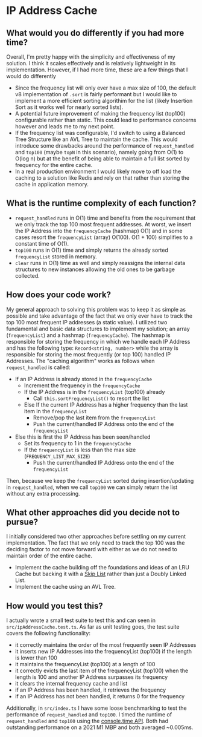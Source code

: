 # IP Address Cache

## What would you do differently if you had more time?

Overall, I'm pretty happy with the simplicity and effectiveness of my solution.
I think it scales effectively and is relatively lightweight in its implementation.
However, if I had more time, these are a few things that I would do differently

- Since the frequency list will only ever have a max size of 100, the default v8 implementation of `.sort` is fairly performant but I would like to implement a more efficient sorting algorithim for the list (likely Insertion Sort as it works well for nearly sorted lists).
- A potential future improvement of making the frequency list (top100) configurable rather than static. This could lead to performance concerns however and leads me to my next point.
- If the frequency list was configurable, I'd switch to using a Balanced Tree Structure like an AVL Tree to maintain the cache. This would introduce some drawbacks around the performance of `request_handled` and `top100` (maybe `topN` in this scenario), namely going from O(1) to O(log n) but at the benefit of being able to maintain a full list sorted by frequency for the entire cache.
- In a real production environment I would likely move to off load the caching to a solution like Redis and rely on that rather than storing the cache in application memory.

## What is the runtime complexity of each function?

- `request_handled` runs in O(1) time and benefits from the requirement that we only track the top 100 most frequent addresses. At worst, we insert the IP Address into the `frequencyCache` (hashmap) O(1) and in some cases resort the `frequencyList` (array) O(100). O(1 + 100) simplifies to a constant time of O(1).
- `top100` runs in O(1) time and simply returns the already sorted `frequencyList` stored in memory.
- `clear` runs in O(1) time as well and simply reassigns the internal data structures to new instances allowing the old ones to be garbage collected.

## How does your code work?

My general approach to solving this problem was to keep it as simple as possible and take advantage of the fact that we only ever have to track the top 100 most frequent IP addresses (a static value). I utilized two fundamental and basic data structures to implement my solution; an array (`frequencyList`) and a hashmap (`frequencyCache`). The hashmap is responsible for storing the frequency in which we handle each IP Address and has the following type: `Record<string, number>` while the array is responsible for storing the most frequently (or top 100) handled IP Addresses. The "caching algorithm" works as follows when `request_handled` is called:

- If an IP Address is already stored in the `frequencyCache`
  - Increment the frequency in the `frequencyCache`
  - If the IP Address is in the `frequencyList` (top100) already
    - Call `this.sortFrequencyList()` to resort the list
  - Else If the current IP Address has a higher frequency than the last item in the `frequencyList`
    - Remove/pop the last item from the `frequencyList`
    - Push the current/handled IP Address onto the end of the `frequencyList`
- Else this is first the IP Address has been seen/handled
  - Set its frequency to 1 in the `frequencyCache`
  - If the `frequencyList` is less than the max size (`FREQUENCY_LIST_MAX_SIZE`)
    - Push the current/handled IP Address onto the end of the `frequencyList`

Then, because we keep the `frequencyList` sorted during insertion/updating in `request_handled`, when we call `top100` we can simply return the list without any extra processing.

## What other approaches did you decide not to pursue?

I initially considered two other approaches before settling on my current implementation. The fact that we only need to track the top 100 was the deciding factor to not move forward with either as we do not need to maintain order of the entire cache.

- Implement the cache building off the foundations and ideas of an LRU Cache but backing it with a [Skip List](https://brilliant.org/wiki/skip-lists/) rather than just a Doubly Linked List.
- Implement the cache using an AVL Tree.

## How would you test this?

I actually wrote a small test suite to test this and can seen in `src/ipAddressCache.test.ts`. As far as unit testing goes, the test suite covers the following functionality:

- it correctly maintains the order of the most frequently seen IP Addresses
- it inserts new IP Addresses into the frequencyList (top100) if the length is lower than 100
- it maintains the frequencyList (top100) at a length of 100
- it correctly evicts the last item of the frequencyList (top100) when the length is 100 and another IP Address surpasses its frequency
- it clears the internal frequency cache and list
- if an IP Address has been handled, it retrieves the frequency
- if an IP Address has not been handled, it returns 0 for the frequency

Additionally, in `src/index.ts` I have some loose benchmarking to test the performance of `request_handled` and `top100`. I timed the runtime of `request_handled` and `top100` using the [console.time API](https://developer.mozilla.org/en-US/docs/Web/API/console/time). Both had outstanding performance on a 2021 M1 MBP and both averaged ~0.005ms.
